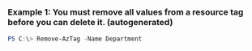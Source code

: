 ### Example 1: You must remove all values from a resource tag before you can delete it. (autogenerated)
```powershell
PS C:\> Remove-AzTag -Name Department
```


